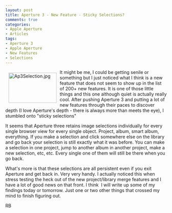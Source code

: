 ```yaml
---
layout: post
title: Aperture 3 - New Feature - Sticky Selections?
comments: true
categories:
- Apple Aperture
- Articles
tags:
- Aperture 3
- Apple Aperture
- New Features
- Selections
---
```

<a rel="lightbox" href="/wp-content/uploads/2010/02/Ap3Selection.jpg"><img title="Ap3Selection.jpg" src="/wp-content/uploads/2010/02/.thumbs/.Ap3Selection.jpg" border="0" alt="Ap3Selection.jpg" hspace="10" vspace="10" width="150" height="94" align="left" /></a>It might be me, I could be getting senile or something but I just noticed what I think is a new feature that does not seem to show up in the list of 200+ new features. It is one of those little things and this one although quiet is actually really cool. After pushing Aperture 3 and putting a lot of new features through their paces to discover depth (I love Aperture's depth - there is always more than meets the eye), I stumbled onto "sticky selections"

It seems that Aperture three retains image selections individually for every single browser view for every single object. Project, album, smart album, everything. If you make a selection and click somewhere else on the library and go back your selection is still exactly what it was before. You can make a selection in one project, jump to another album in another project, make a new selection, etc, etc. Every single one of them will still be there when you go back.

What's more is that these selections are all persistent even if you exit Aperture and get back in. Very very handy. I actually noticed this when stress testing the heck out of the new project/library merge features and I have a lot of good news on that front. I think  I will write up some of my findings today or tomorrow. Just one or two other things that crossed my mind to finish figuring out.

RB